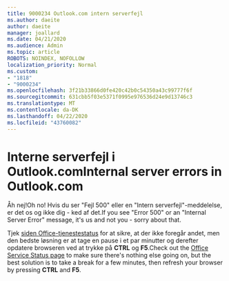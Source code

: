 ```yaml
---
title: 9000234 Outlook.com intern serverfejl
ms.author: daeite
author: daeite
manager: joallard
ms.date: 04/21/2020
ms.audience: Admin
ms.topic: article
ROBOTS: NOINDEX, NOFOLLOW
localization_priority: Normal
ms.custom:
- "1818"
- "9000234"
ms.openlocfilehash: 3f21b33866d0fe420c42b0c54350a43c99777f6f
ms.sourcegitcommit: 631cbb5f03e5371f0995e976536d24e9d13746c3
ms.translationtype: MT
ms.contentlocale: da-DK
ms.lasthandoff: 04/22/2020
ms.locfileid: "43760082"
---
```

# <a name="internal-server-errors-in-outlookcom"></a><span data-ttu-id="afc94-102">Interne serverfejl i Outlook.com</span><span class="sxs-lookup"><span data-stu-id="afc94-102">Internal server errors in Outlook.com</span></span>

<span data-ttu-id="afc94-103">Åh nej!</span><span class="sxs-lookup"><span data-stu-id="afc94-103">Oh no!</span></span> <span data-ttu-id="afc94-104">Hvis du ser "Fejl 500" eller en "Intern serverfejl"-meddelelse, er det os og ikke dig - ked af det.</span><span class="sxs-lookup"><span data-stu-id="afc94-104">If you see "Error 500" or an "Internal Server Error" message, it's us and not you - sorry about that.</span></span>

<span data-ttu-id="afc94-105">Tjek [siden Office-tjenestestatus](https://portal.office.com/servicestatus) for at sikre, at der ikke foregår andet, men den bedste løsning er at tage en pause i et par minutter og derefter opdatere browseren ved at trykke på **CTRL** og **F5**.</span><span class="sxs-lookup"><span data-stu-id="afc94-105">Check out the [Office Service Status page](https://portal.office.com/servicestatus) to make sure there's nothing else going on, but the best solution is to take a break for a few minutes, then refresh your browser by pressing **CTRL** and **F5**.</span></span>